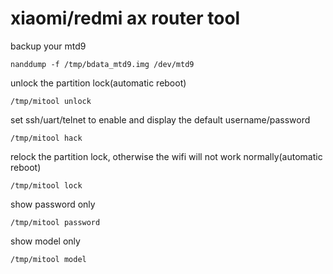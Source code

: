 # xiaomi/redmi ax router tool


backup your mtd9

`nanddump -f /tmp/bdata_mtd9.img /dev/mtd9`

unlock the partition lock(automatic reboot)

`/tmp/mitool unlock`

set ssh/uart/telnet to enable and display the default username/password

`/tmp/mitool hack`

relock the partition lock, otherwise the wifi will not work normally(automatic reboot)

`/tmp/mitool lock`

show password only

`/tmp/mitool password`

show model only

`/tmp/mitool model`
